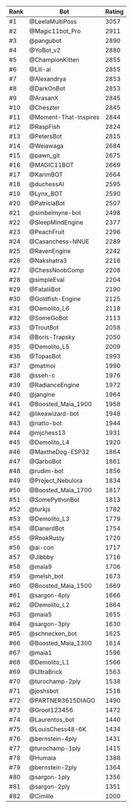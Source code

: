 Rank|Bot|Rating
---|---|---
#1|@LeelaMultiPoss|3057
#2|@Magic11bot_Pro|2911
#3|@pangubot|2890
#4|@YoBot_v2|2880
#5|@ChampionKitten|2855
#6|@Lili-ai|2855
#7|@Alexandrya|2853
#8|@DarkOnBot|2853
#9|@ArasanX|2845
#10|@Cheszter|2845
#11|@Moment-That-Inspires|2844
#12|@RaspFish|2824
#13|@PetersBot|2815
#14|@Weiawaga|2684
#15|@pawn_git|2675
#16|@MAGIC11BOT|2669
#17|@KarimBOT|2664
#18|@duchessAI|2595
#19|@Lynx_BOT|2590
#20|@PatriciaBot|2507
#21|@simbelmyne-bot|2498
#22|@SleepMindEngine|2377
#23|@PeachFruit|2296
#24|@Casanchess-NNUE|2289
#25|@RavenEngine|2242
#26|@Nakshatra3|2216
#27|@ChessNoobComp|2208
#28|@simpleEval|2204
#29|@FataliiBot|2190
#30|@Goldfish-Engine|2125
#31|@Demolito_L6|2118
#32|@SomeGoBot|2113
#33|@TroutBot|2058
#34|@Boris-Trapsky|2050
#35|@Demolito_L5|2009
#36|@TopasBot|1993
#37|@matmoi|1990
#38|@sseh-c|1976
#39|@RadianceEngine|1972
#40|@jangine|1964
#41|@Boosted_Maia_1900|1958
#42|@likeawizard-bot|1948
#43|@natto-bot|1944
#44|@mjchess13|1931
#45|@Demolito_L4|1920
#46|@MaxtheDog-ESP32|1864
#47|@GarboBot|1861
#48|@rudim-bot|1856
#49|@Project_Nebulora|1834
#50|@Boosted_Maia_1700|1817
#51|@SomePythonBot|1813
#52|@turkjs|1782
#53|@Demolito_L3|1779
#54|@DanerdBot|1754
#55|@RookRusty|1720
#56|@ai-con|1717
#57|@Jibbby|1716
#58|@maia9|1706
#59|@melsh_bot|1673
#60|@Boosted_Maia_1500|1669
#61|@sargon-4ply|1666
#62|@Demolito_L2|1664
#63|@maia5|1655
#64|@sargon-3ply|1630
#65|@schnecken_bot|1625
#66|@Boosted_Maia_1300|1614
#67|@maia1|1596
#68|@Demolito_L1|1566
#69|@UltraBrick|1563
#70|@turochamp-2ply|1538
#71|@joshsbot|1518
#72|@PARTNER3615DIAGO|1490
#73|@Groot123456|1472
#74|@Laurentos_bot|1440
#75|@LouisChess48-6K|1434
#76|@bernstein-4ply|1431
#77|@turochamp-1ply|1415
#78|@Humaia|1388
#79|@bernstein-2ply|1364
#80|@sargon-1ply|1356
#81|@sargon-2ply|1351
#82|@Cimille|1000
